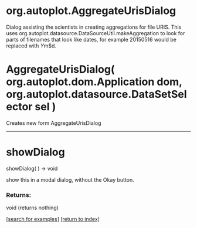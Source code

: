 # org.autoplot.AggregateUrisDialog

Dialog assisting the scientists in creating aggregations for file
 URIS.  This uses org.autoplot.datasource.DataSourceUtil.makeAggregation
 to look for parts of filenames that look like dates, for example 20150516
 would be replaced with $Y$m$d.

# AggregateUrisDialog( org.autoplot.dom.Application dom, org.autoplot.datasource.DataSetSelector sel )
Creates new form AggregateUrisDialog

***
<a name="showDialog"></a>
# showDialog
showDialog(  ) &rarr; void

show this in a modal dialog, without the Okay button.

### Returns:
void (returns nothing)


<a href="https://github.com/autoplot/dev/search?q=showDialog&unscoped_q=showDialog">[search for examples]</a>
<a href="https://github.com/autoplot/documentation/blob/master/javadoc/index-all.md">[return to index]</a>

